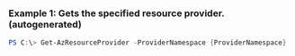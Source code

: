 ### Example 1: Gets the specified resource provider. (autogenerated)
```powershell
PS C:\> Get-AzResourceProvider -ProviderNamespace {ProviderNamespace}
```

